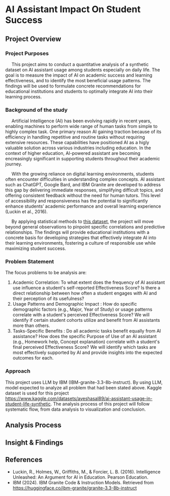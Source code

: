 # AI Assistant Impact On Student Success
## Project Overview
### Project Purposes
&nbsp;&nbsp;&nbsp;&nbsp; This project aims to conduct a quantitative analysis of a synthetic dataset on AI assistant usage among students especially on daily life. The goal is to measure the impact of AI on academic success and learning effectiveness, and to identify the most beneficial usage patterns. The findings will be used to formulate concrete recommendations for educational institutions and students to optimally integrate AI into their learning process. 

### Background of the study
&nbsp;&nbsp;&nbsp;&nbsp; Artificial Intelligence (AI) has been evolving rapidly in recent years, enabling machines to perform wide range of human tasks from simple to highly complex task. One primary reason AI gaining traction because of its efficiency in handling repetitive and routine tasks without requiring extensive resources. These capabilities have positioned AI as a higly valuable solution across various industries including education. In the context of higher education, AI-powered assistant are becoming encreasingly significant in supporting students throughout their academic journey.

&nbsp;&nbsp;&nbsp;&nbsp; With the growing reliance on digital learning environments, students often encounter difficulties in understanding complex concepts. AI assistant such as ChatGPT, Google Bard, and IBM Granite are developed to address this gap by delivering immediate responses, simplifying difficult topics, and offering consistent feedback without the need for human tutors. This level of accessibility and responsiveness has the potential to significantly enhance students’ academic performance and overall learning experience (Luckin et al., 2016). 

&nbsp;&nbsp;&nbsp;&nbsp; By applying statistical methods to [this dataset](https://www.kaggle.com/datasets/ayeshasal89/ai-assistant-usage-in-student-life-synthetic), the project will move beyond general observations to pinpoint specific correlations and predictive relationships. The findings will provide educational institutions with a concrete basis for developing strategies that effectively integrate AI into their learning environments, fostering a culture of responsible use while maximizing student success.

### Problem Statement
The focus problems to be analysis are:
1. Academic Correlation: To what extent does the frequency of AI assistant use influence a student's self-reported Effectiveness Score? Is there a direct relationship between how often a student engages with AI and their perception of its usefulness?
2. Usage Patterns  and Demographic Impact : How do specific demographic factors (e.g., Major, Year of Study) or usage patterns correlate with a student's perceived Effectiveness Score? We will identify if certain student cohorts utilize and benefit from AI assistants more than others.
3. Tasks-Specific Benefits : Do all academic tasks benefit equally from AI assistance? How does the specific Purpose of Use of an AI assistant (e.g., Homework help, Concept explanation) correlate with a student's final perceived Effectiveness Score? We will identify which tasks are most effectively supported by AI and provide insights into the expected outcomes for each. 

### Approach 
This project uses LLM by IBM (IBM-granite-3.3-8b-instruct). By using LLM, model expected to analyze all problem that had been stated above. Kaggle dataset is used for this project https://www.kaggle.com/datasets/ayeshasal89/ai-assistant-usage-in-student-life-synthetic. The analysis process of this project will follow systematic flow, from data analysis to visualization and conclusion.

## Analysis Process


## Insight & Findings


## References
- Luckin, R., Holmes, W., Griffiths, M., & Forcier, L. B. (2016). Intelligence Unleashed: An Argument for AI in Education. Pearson Education.
- IBM (2024). IBM Granite Code & Instruction Models. Retrieved from https://huggingface.co/ibm-granite/granite-3.3-8b-instruct
